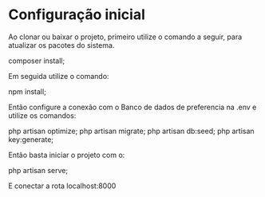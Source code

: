# Configuração inicial

Ao clonar ou baixar o projeto, primeiro utilize o comando a seguir, para atualizar os pacotes do sistema.

composer install;

Em seguida utilize o comando:

npm install;

Então configure a conexão com o Banco de dados de preferencia na .env e utilize os comandos:

php artisan optimize; php artisan migrate; php artisan db:seed; php artisan key:generate;

Então basta iniciar o projeto com o:

php artisan serve;

E conectar a rota localhost:8000
